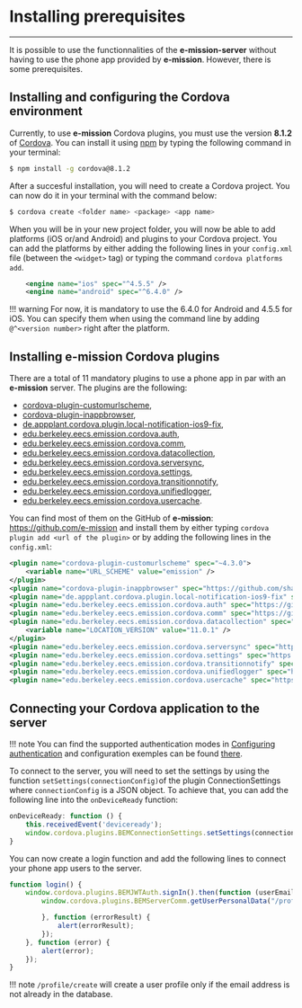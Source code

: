 # Installing prerequisites
___

It is possible to use the functionnalities of the **e-mission-server** without having to use the phone app provided by **e-mission**. However, there is some prerequisites.

## Installing and configuring the Cordova environment

Currently, to use **e-mission** Cordova plugins, you must use the version **8.1.2** of [Cordova](https://cordova.apache.org/). You can install it using [npm](https://www.npmjs.com/) by typing the following command in your terminal:

```bash
$ npm install -g cordova@8.1.2
```

After a succesful installation, you will need to create a Cordova project. You can now do it in your terminal with the command below:

```bash
$ cordova create <folder name> <package> <app name>
```

When you will be in your new project folder, you will now be able to add platforms (iOS or/and Android) and plugins to your Cordova project. You can add the platforms by either adding the following lines in your `config.xml` file (between the `<widget>` tag) or typing the command `cordova platforms add`.

```xml
    <engine name="ios" spec="^4.5.5" />
    <engine name="android" spec="^6.4.0" />
```

!!! warning
    For now, it is mandatory to use the 6.4.0 for Android and 4.5.5 for iOS. You can specify them when
    using the command line by adding `@^<version number>` right after the platform.

## Installing e-mission Cordova plugins

There are a total of 11 mandatory plugins to use a phone app in par with an **e-mission** server. The plugins are the following:

- [cordova-plugin-customurlscheme](https://github.com/EddyVerbruggen/Custom-URL-scheme),
- [cordova-plugin-inappbrowser](https://github.com/shankari/cordova-plugin-inappbrowser.git),
- [de.appplant.cordova.plugin.local-notification-ios9-fix](https://github.com/shankari/cordova-plugin-local-notifications.git),
- [edu.berkeley.eecs.emission.cordova.auth](https://github.com/e-mission/cordova-jwt-auth),
- [edu.berkeley.eecs.emission.cordova.comm](https://github.com/e-mission/cordova-server-communication),
- [edu.berkeley.eecs.emission.cordova.datacollection](https://github.com/e-mission/e-mission-data-collection),
- [edu.berkeley.eecs.emission.cordova.serversync](https://github.com/e-mission/cordova-server-sync),
- [edu.berkeley.eecs.emission.cordova.settings](https://github.com/e-mission/cordova-connection-settings),
- [edu.berkeley.eecs.emission.cordova.transitionnotify](https://github.com/e-mission/e-mission-transition-notify),
- [edu.berkeley.eecs.emission.cordova.unifiedlogger](https://github.com/e-mission/cordova-unified-logger),
- [edu.berkeley.eecs.emission.cordova.usercache](https://github.com/e-mission/cordova-usercache).
  
You can find most of them on the GitHub of **e-mission**: https://github.com/e-mission and install them by either typing `cordova plugin add <url of the plugin>` or by adding the following lines in the `config.xml`:

```xml
<plugin name="cordova-plugin-customurlscheme" spec="~4.3.0">
    <variable name="URL_SCHEME" value="emission" />
</plugin>
<plugin name="cordova-plugin-inappbrowser" spec="https://github.com/shankari/cordova-plugin-inappbrowser.git" />
<plugin name="de.appplant.cordova.plugin.local-notification-ios9-fix" spec="https://github.com/shankari/cordova-plugin-local-notifications.git" />
<plugin name="edu.berkeley.eecs.emission.cordova.auth" spec="https://github.com/e-mission/cordova-jwt-auth.git#v1.5.0" />
<plugin name="edu.berkeley.eecs.emission.cordova.comm" spec="https://github.com/e-mission/cordova-server-communication.git#v1.2.1" />
<plugin name="edu.berkeley.eecs.emission.cordova.datacollection" spec="https://github.com/e-mission/e-mission-data-collection.git#v1.3.3">
    <variable name="LOCATION_VERSION" value="11.0.1" />
</plugin>
<plugin name="edu.berkeley.eecs.emission.cordova.serversync" spec="https://github.com/e-mission/cordova-server-sync.git#v1.1.2" />
<plugin name="edu.berkeley.eecs.emission.cordova.settings" spec="https://github.com/e-mission/cordova-connection-settings.git#v1.2.0" />
<plugin name="edu.berkeley.eecs.emission.cordova.transitionnotify" spec="https://github.com/e-mission/e-mission-transition-notify.git#v1.2.0" />
<plugin name="edu.berkeley.eecs.emission.cordova.unifiedlogger" spec="https://github.com/e-mission/cordova-unified-logger.git#v1.3.1" />
<plugin name="edu.berkeley.eecs.emission.cordova.usercache" spec="https://github.com/e-mission/cordova-usercache.git#v1.1.0" />
```

## Connecting your Cordova application to the server

!!! note
    You can find the supported authentication modes in [Configuring authentication](../../../install/configuring_authentication.md) and configuration exemples can be found [there](https://github.com/fabmob/e-mission-phone-fabmob/tree/master/www/json).

To connect to the server, you will need to set the settings by using the function `setSettings(connectionConfig)`of the plugin ConnectionSettings where `connectionConfig` is a JSON object. To achieve that, you can add the following line into the `onDeviceReady` function:

```js
onDeviceReady: function () {
    this.receivedEvent('deviceready');
    window.cordova.plugins.BEMConnectionSettings.setSettings(connectionConfig);
}
```

You can now create a login function and add the following lines to connect your phone app users to the server. 

```js
function login() {
    window.cordova.plugins.BEMJWTAuth.signIn().then(function (userEmail) {
        window.cordova.plugins.BEMServerComm.getUserPersonalData("/profile/create", function (success) {

        }, function (errorResult) {
            alert(errorResult);
        });
    }, function (error) {
        alert(error);
    });
}
```

!!! note
    `/profile/create` will create a user profile only if the email address is not already in the database.